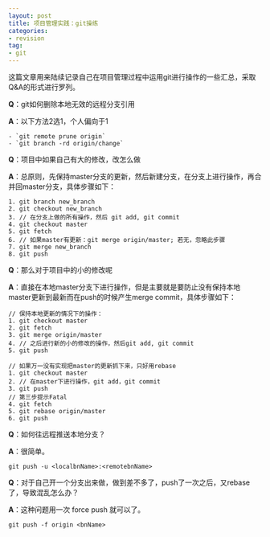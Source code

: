 ```yaml
---
layout: post
title: 项目管理实践：git操练
categories:
- revision
tag:
- git
---
```


这篇文章用来陆续记录自己在项目管理过程中运用git进行操作的一些汇总，采取Q&A的形式进行罗列。

**Q**：git如何删除本地无效的远程分支引用

**A**：以下方法2选1，个人偏向于1

	- `git remote prune origin`
	- `git branch -rd origin/change`

**Q**：项目中如果自己有大的修改，改怎么做

**A**：总原则，先保持master分支的更新，然后新建分支，在分支上进行操作，再合并回master分支，具体步骤如下：

	1. git branch new_branch
	2. git checkout new_branch
	3. // 在分支上做的所有操作，然后 git add, git commit
	4. git checkout master
	5. git fetch
	6. // 如果master有更新：git merge origin/master; 若无，忽略此步骤
	7. git merge new_branch
	8. git push

**Q**：那么对于项目中的小的修改呢

**A**：直接在本地master分支下进行操作，但是主要就是要防止没有保持本地master更新到最新而在push的时候产生merge commit，具体步骤如下：

	// 保持本地更新的情况下的操作：
	1. git checkout master
	2. git fetch
	3. git merge origin/master
	4. // 之后进行新的小的修改的操作，然后git add, git commit
	5. git push

	// 如果万一没有实现把master的更新抓下来，只好用rebase
	1. git checkout master
	2. // 在master下进行操作，git add，git commit
	3. git push
	// 第三步提示Fatal
	4. git fetch
	5. git rebase origin/master
	6. git push
    
**Q**：如何往远程推送本地分支？

**A**：很简单。

    git push -u <localbnName>:<remotebnName>

**Q**：对于自己开一个分支出来做，做到差不多了，push了一次之后，又rebase了，导致混乱怎么办？

**A**：这种问题用一次 force push 就可以了。

    git push -f origin <bnName>